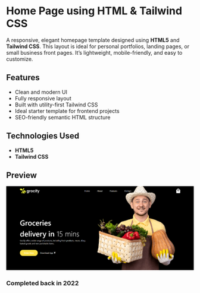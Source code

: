 # Home Page using HTML & Tailwind CSS
A responsive, elegant homepage template designed using **HTML5** and **Tailwind CSS**. This layout is ideal for personal portfolios, landing pages, or small business front pages. It’s lightweight, mobile-friendly, and easy to customize.

## Features

- Clean and modern UI
- Fully responsive layout
- Built with utility-first Tailwind CSS
- Ideal starter template for frontend projects
- SEO-friendly semantic HTML structure

## Technologies Used
- **HTML5**
- **Tailwind CSS**

## Preview
![Homepage Screenshot](./images/sample.png)

### Completed back in 2022
